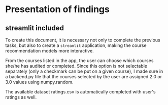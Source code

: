 # Presentation of findings

## streamlit included

To create this document, it is necessary not only to complete the previous tasks, but also to create a <code>streamlit</code> application, 
making the course recommendation models more interactive. 

From the courses listed in the app, the user can choose which courses she/he has audited or completed. 
Since this option is not selectable separately (only a checkmark can be put on a given course), 
I made sure in a backend.py file that the courses selected by the user are assigned 2.0 or 3.0 values using numpy.random. 

The available dataset ratings.csv is automatically completed with user's ratings as well.

<enjoy coding>

